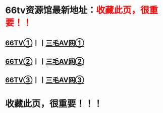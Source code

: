 # <h1>66tv资源馆最新地址：<font color="red">收藏此页，很重要！！</font></h1>
<h2><a target="_blank" href="http://66tv79.com">66TV①</a>丨丨<a target="_blank" href="http://smav97.com">三毛AV网①</a></h2>
<h2><a target="_blank" href="http://66tv79.com">66TV②</a>丨丨<a target="_blank" href="http://smav98.com">三毛AV网②</a></h2>
<h2><a target="_blank" href="http://66tv78.com">66TV③</a>丨丨<a target="_blank" href="http://smav99.com">三毛AV网③</a></h2>
<h1>收藏此页，很重要！！！</h1>
